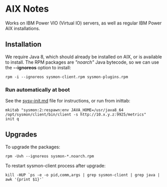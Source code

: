 # AIX Notes

Works on IBM Power VIO (Virtual IO) servers, as well as regular IBM Power AIX installations.

## Installation

We require Java 8, which should already be installed on AIX, or is available to install.
The RPM packages are *"noarch"* Java bytecode, so we can use the **--ignoreos** option to install:

```shell
rpm -i --ignoreos sysmon-client.rpm sysmon-plugins.rpm
```

### Run automatically at boot

See the [sysv-init.md](sysv-init.md) file for instructions, or run from inittab:

```shell
mkitab "sysmon:2:respawn:env JAVA_HOME=/usr/java8_64 /opt/sysmon/client/bin/client -s http://10.x.y.z:9925/metrics"
init q
```

## Upgrades

To upgrade the packages:

```shell
rpm -Uvh --ignoreos sysmon-*.noarch.rpm
```

To restart sysmon-client process after upgrade:

```shell
kill -HUP `ps -e -o pid,comm,args | grep sysmon-client | grep java | awk '{print $1}'`
```
